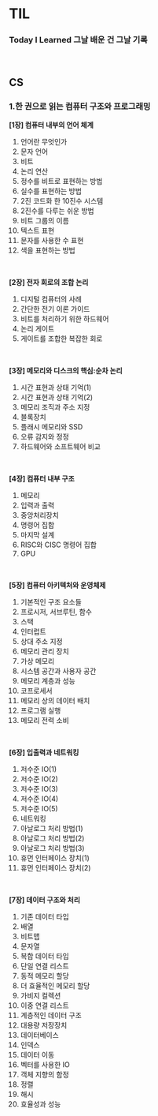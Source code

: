 # TIL
### Today I Learned 그날 배운 건 그날 기록

<br>

## CS
### 1.한 권으로 읽는 컴퓨터 구조와 프로그래밍
<strong>[1장] 컴퓨터 내부의 언어 체계</strong> <br>
01. 언어란 무엇인가 <br>
02. 문자 언어 <br>
03. 비트 <br>
04. 논리 연산 <br>
05. 정수를 비트로 표현하는 방법 <br>
06. 실수를 표현하는 방법 <br>
07. 2진 코드화 한 10진수 시스템 <br>
08. 2진수를 다루는 쉬운 방법 <br>
09. 비트 그룹의 이름 <br>
10. 텍스트 표현 <br>
11. 문자를 사용한 수 표현 <br>
12. 색을 표현하는 방법 <br>

<br>

<strong>[2장] 전자 회로의 조합 논리</strong> <br>
01. 디지털 컴퓨터의 사례 <br>
02. 간단한 전기 이론 가이드 <br>
03. 비트를 처리하기 위한 하드웨어 <br>
04. 논리 게이트 <br>
05. 게이트를 조합한 복잡한 회로 <br>

<br>

<strong>[3장] 메모리와 디스크의 핵심:순차 논리</strong> <br>
01. 시간 표현과 상태 기억(1) <br>
02. 시간 표현과 상태 기억(2) <br>
03. 메모리 조직과 주소 지정 <br>
04. 블록장치 <br>
05. 플래시 메모리와 SSD <br>
06. 오류 감지와 정정 <br>
07. 하드웨어와 소프트웨어 비교 <br>

<br>

<strong>[4장] 컴퓨터 내부 구조</strong> <br>
01. 메모리 <br>
02. 입력과 출력 <br>
03. 중앙처리장치 <br>
04. 명령어 집합 <br>
05. 마지막 설계 <br>
06. RISC와 CISC 명령어 집합 <br>
07. GPU <br>

<br>

<strong>[5장] 컴퓨터 아키텍처와 운영체제</strong> <br>
01. 기본적인 구조 요소들 <br>
02. 프로시저, 서브루틴, 함수 <br>
03. 스택 <br>
04. 인터럽트 <br>
05. 상대 주소 지정 <br>
06. 메모리 관리 장치 <br>
07. 가상 메모리 <br>
08. 시스템 공간과 사용자 공간 <br>
09. 메모리 계층과 성능 <br>
10. 코프로세서 <br>
11. 메모리 상의 데이터 배치 <br>
12. 프로그램 실행 <br>
13. 메모리 전력 소비 <br>

<br>

<strong>[6장] 입출력과 네트워킹</strong> <br>
01. 저수준 IO(1) <br>
02. 저수준 IO(2) <br>
03. 저수준 IO(3) <br>
04. 저수준 IO(4) <br>
05. 저수준 IO(5) <br>
06. 네트워킹 <br>
07. 아날로그 처리 방법(1) <br>
08. 아날로그 처리 방법(2) <br>
09. 아날로그 처리 방법(3) <br>
10. 휴먼 인터페이스 장치(1) <br>
11. 휴먼 인터페이스 장치(2) <br>

<br>

<strong>[7장] 데이터 구조와 처리</strong> <br>
01. 기존 데이터 타입 <br>
02. 배열 <br>
03. 비트맵 <br>
04. 문자열 <br>
05. 복합 데이터 타입 <br>
06. 단일 연결 리스트 <br>
07. 동적 메모리 할당 <br>
08. 더 효율적인 메모리 할당 <br>
09. 가비지 컬렉션 <br>
10. 이중 연결 리스트 <br>
11. 계층적인 데이터 구조 <br>
12. 대용량 저장장치 <br>
13. 데이터베이스 <br>
14. 인덱스 <br>
15. 데이터 이동 <br>
16. 벡터를 사용한 IO <br>
17. 객체 지향의 함정 <br>
18. 정렬 <br>
19. 해시 <br>
20. 효율성과 성능 <br>

 <br>

 